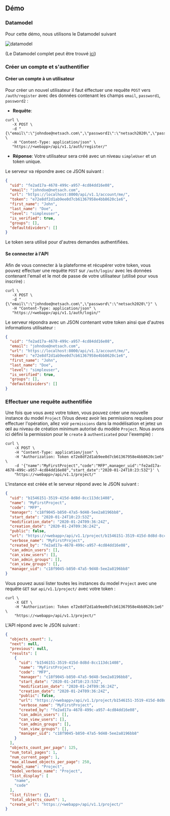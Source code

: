 <!-- ## Demo -->
## Démo

### Datamodel

Pour cette démo, nous utilisons le Datamodel suivant

![datamodel](assets/default-graph.png)

(Le Datamodel complet peut être trouvé [ici](datamodel-yml.md))

<!-- ### Datamodel
For this demo, we are using the following datamodel

![datamodel](assets/default-graph.png)

(The full datamodel file can be found [here](datamodel-yml.md))

 -->


### Créer un compte et s'authentifier
#### Créer un compte à un utilisateur

Pour créer un nouvel utilisateur il faut éffectuer une requête `POST` vers `/auth/register` avec des données contenant les champs `email`, `password1`, `password2` :

- **Requête**:
```shell
curl \
   -X POST \
   -d "{\"email\":\"johndoe@netsach.com\",\"password1\":\"netsach2020\",\"password2\":\"netsach2020\",\"first_name\":\"John\",\"last_name\":\"Doe\"}" \
   -H "Content-Type: application/json" \
   "https://<webapp>/api/v1.1/auth/register/"
```

- **Réponse**:
Votre utilisateur sera créé avec un niveau `simpleUser` et un token unique.

Le serveur va répondre avec ce JSON suivant :

```json
{
  "uid": "fe2ad17a-4678-499c-a957-4cd84dd16e08",
  "email": "johndoe@netsach.com",
  "url": "https://localhost:8000/api/v1.1/account/me/",
  "token": "e72e8df2d1ab9ee0d7cb61367958e4bb8620c1e6",
  "first_name": "John",
  "last_name": "Doe",
  "level": "simpleuser",
  "is_verified": true,
  "groups": [],
  "defaultdividers": []
}
```

Le token sera utilisé pour d'autres demandes authentifiées.

<!-- ### Register and Authentication
#### Register a user
To register a new user, perform a `POST` request on `/auth/register` with data containing the fields `email`, `password1`, `password2`:

- **Request**:
```shell
curl \
   -X POST \
   -d "{\"email\":\"johndoe@netsach.com\",\"password1\":\"netsach2020\",\"password2\":\"netsach2020\",\"first_name\":\"John\",\"last_name\":\"Doe\"}" \
   -H "Content-Type: application/json" \
   "https://<webapp>/api/v1.1/auth/register/"
```

- **Response**:
Your user will be created with a level `simpleuser` and with a unique token.

The server will response with the following JSON:
```json
{
  "uid": "fe2ad17a-4678-499c-a957-4cd84dd16e08",
  "email": "johndoe@netsach.com",
  "url": "https://localhost:8000/api/v1.1/account/me/",
  "token": "e72e8df2d1ab9ee0d7cb61367958e4bb8620c1e6",
  "first_name": "John",
  "last_name": "Doe",
  "level": "simpleuser",
  "is_verified": true,
  "groups": [],
  "defaultdividers": []
}
```
The token will be used for further autheticated requests. -->

#### Se connecter à l'API

Afin de vous connecter à la plateforme et récupérer votre token, vous pouvez effectuer une requête `POST` sur `/auth/login/` avec les données contenant l'email et le mot de passe de votre utilisateur (utilisé pour vous inscrire) :

```shell
curl \
   -X POST \
   -d "{\"email\":\"johndoe@netsach.com\",\"password\":\"netsach2020\"}" \
   -H "Content-Type: application/json" \
   "https://<webapp>/api/v1.1/auth/login/"
```

Le serveur répondra avec un JSON contenant votre token ainsi que d'autres informations utilisateur :

```json
{
  "uid": "fe2ad17a-4678-499c-a957-4cd84dd16e08",
  "email": "johndoe@netsach.com",
  "url": "https://localhost:8000/api/v1.1/account/me/",
  "token": "e72e8df2d1ab9ee0d7cb61367958e4bb8620c1e6",
  "first_name": "John",
  "last_name": "Doe",
  "level": "simpleuser",
  "is_verified": true,
  "groups": [],
  "defaultdividers": []
}
```

<!-- #### Login to the API
In order to login to the platform and retrieve your token, you can perform a `POST` request on `/auth/login/` with data containing your user's email and password (used to register):
```shell
curl \
   -X POST \
   -d "{\"email\":\"johndoe@netsach.com\",\"password\":\"netsach2020\"}" \
   -H "Content-Type: application/json" \
   "https://<webapp>/api/v1.1/auth/login/"
```
The server will respond with a JSON containing your token along with other user information:
```json
{
  "uid": "fe2ad17a-4678-499c-a957-4cd84dd16e08",
  "email": "johndoe@netsach.com",
  "url": "https://localhost:8000/api/v1.1/account/me/",
  "token": "e72e8df2d1ab9ee0d7cb61367958e4bb8620c1e6",
  "first_name": "John",
  "last_name": "Doe",
  "level": "simpleuser",
  "is_verified": true,
  "groups": [],
  "defaultdividers": []
}
``` -->


### Effectuer une requête authentifiée

Une fois que vous avez votre token, vous pouvez créer une nouvelle instance du model `Project` (Vous devez avoir les permissions requises pour effectuer l'opération, allez voir `permissions` dans la modélisation et jetez un œil au niveau de création minimum autorisé du modèle `Project`. Nous avons ici défini la permission pour le `create` à `authenticated` pour l'exemple) :

```shell
curl \
    -X POST \
    -H "Content-Type: application/json" \
    -H "Authorization: Token e72e8df2d1ab9ee0d7cb61367958e4bb8620c1e6" \
    -d '{"name":"MyFirstProject","code":"MFP",manager_uid":"fe2ad17a-4678-499c-a957-4cd84dd16e08","start_date":"2020-01-24T10:23:53Z"}' \
    "https://<webapp>/api/v1.1/project/"
```
L'instance est créée et le serveur répond avec le JSON suivant :

```json
{
  "uid": "b1546151-3519-415d-8d8d-8cc113dc1408",
  "name": "MyFirstProject",
  "code": "MFP",
  "manager": "c18f9045-b850-47a5-9d48-5ee2a8196bb8",
  "start_date": "2020-01-24T10:23:53Z",
  "modification_date": "2020-01-24T09:36:24Z",
  "creation_date": "2020-01-24T09:36:24Z",
  "public": false,
  "url": "https://<webapp>/api/v1.1/project/b1546151-3519-415d-8d8d-8cc113dc1408/",
  "verbose_name": "MyFirstProject",
  "created_by": "fe2ad17a-4678-499c-a957-4cd84dd16e08",
  "can_admin_users": [],
  "can_view_users": [],
  "can_admin_groups": [],
  "can_view_groups": [],
  "manager_uid": "c18f9045-b850-47a5-9d48-5ee2a8196bb8"
}
```

Vous pouvez aussi lister toutes les instances du model `Project` avec une requête `GET` sur `api/v1.1/project/` avec votre token :

```shell
curl \
    -X GET \
    -H "Authorization: Token e72e8df2d1ab9ee0d7cb61367958e4bb8620c1e6" \
    "https://<webapp>/api/v1.1/project/"
```

L'API répond avec le JSON suivant :

```json
{
  "objects_count": 1,
  "next": null,
  "previous": null,
  "results": [
    {
      "uid": "b1546151-3519-415d-8d8d-8cc113dc1408",
      "name": "MyFirstProject",
      "code": "MFP",
      "manager": "c18f9045-b850-47a5-9d48-5ee2a8196bb8",
      "start_date": "2020-01-24T10:23:53Z",
      "modification_date": "2020-01-24T09:36:24Z",
      "creation_date": "2020-01-24T09:36:24Z",
      "public": false,
      "url": "https://<webapp>/api/v1.1/project/b1546151-3519-415d-8d8d-8cc113dc1408/",
      "verbose_name": "MyFirstProject",
      "created_by": "fe2ad17a-4678-499c-a957-4cd84dd16e08",
      "can_admin_users": [],
      "can_view_users": [],
      "can_admin_groups": [],
      "can_view_groups": [],
      "manager_uid": "c18f9045-b850-47a5-9d48-5ee2a8196bb8"
    }
  ],
  "objects_count_per_page": 125,
  "num_total_pages": 1,
  "num_current_page": 1,
  "max_allowed_objects_per_page": 250,
  "model_name": "Project",
  "model_verbose_name": "Project",
  "list_display": [
    "name",
    "code"
  ],
  "list_filter": {},
  "total_objects_count": 1,
  "create_url": "https://<webapp>/api/v1.1/project/"
}
```

<!-- ### Perform an authenticated request
Once you have your token, you can create a new instance of the model `Project` (You should have the permissions required to perform the operation, see `permissions` in the datamodel and take a look at the minimum creation level allowed of model Project. Here we have set the `create` permission to authenticated for the sake of the example):

```shell
curl \
    -X POST \
    -H "Content-Type: application/json" \
    -H "Authorization: Token e72e8df2d1ab9ee0d7cb61367958e4bb8620c1e6" \
    -d '{"name":"MyFirstProject","code":"MFP",manager_uid":"fe2ad17a-4678-499c-a957-4cd84dd16e08","start_date":"2020-01-24T10:23:53Z"}' \
    "https://<webapp>/api/v1.1/project/"
```

The instance is created and the server responds with the following JSON:

```json
{
  "uid": "b1546151-3519-415d-8d8d-8cc113dc1408",
  "name": "MyFirstProject",
  "code": "MFP",
  "manager": "c18f9045-b850-47a5-9d48-5ee2a8196bb8",
  "start_date": "2020-01-24T10:23:53Z",
  "modification_date": "2020-01-24T09:36:24Z",
  "creation_date": "2020-01-24T09:36:24Z",
  "public": false,
  "url": "https://<webapp>/api/v1.1/project/b1546151-3519-415d-8d8d-8cc113dc1408/",
  "verbose_name": "MyFirstProject",
  "created_by": "fe2ad17a-4678-499c-a957-4cd84dd16e08",
  "can_admin_users": [],
  "can_view_users": [],
  "can_admin_groups": [],
  "can_view_groups": [],
  "manager_uid": "c18f9045-b850-47a5-9d48-5ee2a8196bb8"
}
```

You can also list all instances of model `Project` with a `GET` request on `api/v1.1/project/` with your token:
```shell
curl \
    -X GET \
    -H "Authorization: Token e72e8df2d1ab9ee0d7cb61367958e4bb8620c1e6" \
    "https://<webapp>/api/v1.1/project/"
```
The API responds with the following JSON:
```json
{
  "objects_count": 1,
  "next": null,
  "previous": null,
  "results": [
    {
      "uid": "b1546151-3519-415d-8d8d-8cc113dc1408",
      "name": "MyFirstProject",
      "code": "MFP",
      "manager": "c18f9045-b850-47a5-9d48-5ee2a8196bb8",
      "start_date": "2020-01-24T10:23:53Z",
      "modification_date": "2020-01-24T09:36:24Z",
      "creation_date": "2020-01-24T09:36:24Z",
      "public": false,
      "url": "https://<webapp>/api/v1.1/project/b1546151-3519-415d-8d8d-8cc113dc1408/",
      "verbose_name": "MyFirstProject",
      "created_by": "fe2ad17a-4678-499c-a957-4cd84dd16e08",
      "can_admin_users": [],
      "can_view_users": [],
      "can_admin_groups": [],
      "can_view_groups": [],
      "manager_uid": "c18f9045-b850-47a5-9d48-5ee2a8196bb8"
    }
  ],
  "objects_count_per_page": 125,
  "num_total_pages": 1,
  "num_current_page": 1,
  "max_allowed_objects_per_page": 250,
  "model_name": "Project",
  "model_verbose_name": "Project",
  "list_display": [
    "name",
    "code"
  ],
  "list_filter": {},
  "total_objects_count": 1,
  "create_url": "https://<webapp>/api/v1.1/project/"
}
```
 -->